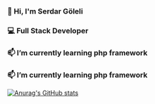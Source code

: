 ### 👋 Hi, I'm Serdar Göleli 
### 💻 Full Stack Developer 
### 📫 I’m currently learning php framework
### 📫 I’m currently learning php framework

[![Anurag's GitHub stats](https://github-readme-stats.vercel.app/api?username=serdargoleli)](https://github.com/anuraghazra/github-readme-stats)
